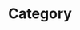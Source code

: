 ---
title: "Category"
layout : categories
permalink : /categories/
author_profile: true
sidebar_main: true
---